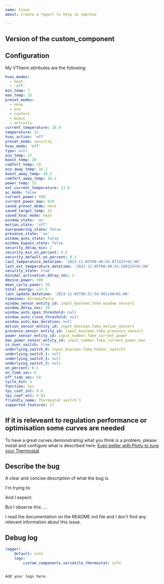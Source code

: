 ```yaml
---
name: Issue
about: Create a report to help us improve

---
```


<!-- Before you open a new issue, search through the existing issues to see if others have had the same problem.

If you have a simple question or you are not sure this is an issue, don't open an issue but open a new discussion [here](https://github.com/jmcollin78/versatile_thermostat/discussions).

Check also in the [Troubleshooting](#troubleshooting) paragrah of the README if the aswer is not already given.

Issues not containing the minimum requirements will be closed:

- Issues without a description (using the header is not good enough) will be closed.
- Issues without configuration will be closed

-->

## Version of the custom_component
<!-- If you are not using the newest version, download and try that before opening an issue
If you are unsure about the version check the manifest.json file.
-->

## Configuration

<!-- Copy / paste the attributes of the VTherm here. You can go to Development Tool / States, find and select your VTherm and the copy/paste the attributes. Surround these attributes by a yaml formatting ```yaml <put the attributes> .... ```
Without these attribute support is impossible due to the number of configuration attributes the VTherm have (more than 60). -->

My VTherm attributes are the following:
```yaml
hvac_modes:
  - heat
  - 'off'
min_temp: 7
max_temp: 35
preset_modes:
  - none
  - eco
  - comfort
  - boost
  - activity
current_temperature: 18.9
temperature: 22
hvac_action: 'off'
preset_mode: security
hvac_mode: 'off'
type: null
eco_temp: 17
boost_temp: 20
comfort_temp: 19
eco_away_temp: 16.1
boost_away_temp: 16.3
comfort_away_temp: 16.2
power_temp: 13
ext_current_temperature: 11.6
ac_mode: false
current_power: 450
current_power_max: 910
saved_preset_mode: none
saved_target_temp: 22
saved_hvac_mode: heat
window_state: 'on'
motion_state: 'off'
overpowering_state: false
presence_state: 'on'
window_auto_state: false
window_bypass_state: false
security_delay_min: 2
security_min_on_percent: 0.5
security_default_on_percent: 0.1
last_temperature_datetime: '2023-11-05T00:48:54.873157+01:00'
last_ext_temperature_datetime: '2023-11-05T00:48:53.240122+01:00'
security_state: true
minimal_activation_delay_sec: 1
device_power: 300
mean_cycle_power: 30
total_energy: 137.5
last_update_datetime: '2023-11-05T00:51:54.901140+01:00'
timezone: Europe/Paris
window_sensor_entity_id: input_boolean.fake_window_sensor1
window_delay_sec: 20
window_auto_open_threshold: null
window_auto_close_threshold: null
window_auto_max_duration: null
motion_sensor_entity_id: input_boolean.fake_motion_sensor1
presence_sensor_entity_id: input_boolean.fake_presence_sensor1
power_sensor_entity_id: input_number.fake_current_power
max_power_sensor_entity_id: input_number.fake_current_power_max
is_over_switch: true
underlying_switch_0: input_boolean.fake_heater_switch1
underlying_switch_1: null
underlying_switch_2: null
underlying_switch_3: null
on_percent: 0.1
on_time_sec: 6
off_time_sec: 54
cycle_min: 1
function: tpi
tpi_coef_int: 0.6
tpi_coef_ext: 0.01
friendly_name: Thermostat switch 1
supported_features: 17
```

<!-- Please do not send an image but a copy / paste of the attributes in yaml format. -->

## If it is releveant to regulation performance or optimisation some curves are needed
To have a great curves demonstrating what you think is a problem, please install and configure what is described here: [Even better with Plotly to tune your Thermostat](#even-better-with-plotly-to-tune-your-thermostat)

## Describe the bug
A clear and concise description of what the bug is.

I'm trying to:
<!-- compleete the description -->

And I expect:
<!-- complete the expectations -->

But I observe this ....
<!-- complete what you observe and why you think it is erroneous. -->

I read the documentation on the README.md file and I don't find any relevant information about this issue.


## Debug log

<!-- To enable debug logs check this https://www.home-assistant.io/components/logger/
Add the following configuration into your `configuration.yaml` (or `logger.yaml` if you have one) to enable logs:  -->

```yaml
logger:
    default: info
    logs:
        custom_components.versatile_thermostat: info
```

<!-- You can also switch to debug mode but be careful, in debug mode, the logs are verbose.
Please copy/paste the releveant logs (around the failure) below: -->

```text

Add your logs here.

```